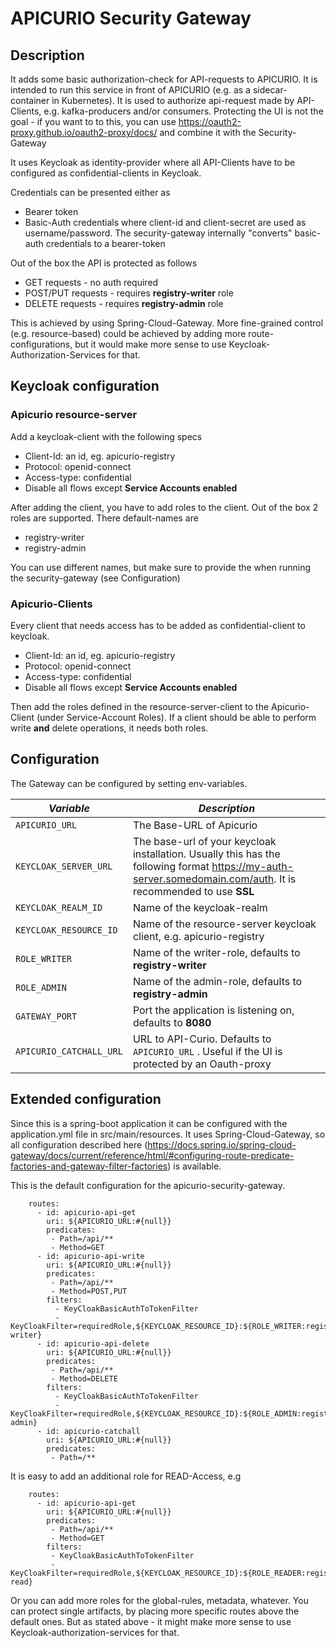 # APICURIO Security Gateway

## Description
It adds some basic authorization-check for API-requests to APICURIO. It is intended to run this service in front of APICURIO (e.g. as a sidecar-container in Kubernetes). It is used to authorize api-request made by API-Clients, e.g. kafka-producers and/or consumers. Protecting the UI is not the goal - if you want to to this, you can use https://oauth2-proxy.github.io/oauth2-proxy/docs/ and combine it with the Security-Gateway

It uses Keycloak as identity-provider where all API-Clients have to be configured as confidential-clients in Keycloak.

Credentials can be presented either as

* Bearer token
* Basic-Auth credentials where client-id and client-secret are used as username/password. The security-gateway internally "converts" basic-auth credentials to a bearer-token

Out of the box the API is protected as follows

* GET requests - no auth required
* POST/PUT requests - requires **registry-writer** role
* DELETE requests - requires **registry-admin** role

This is achieved by using Spring-Cloud-Gateway. More fine-grained control (e.g. resource-based) could be achieved by adding more route-configurations, but it would make more sense to use Keycloak-Authorization-Services for that.

## Keycloak configuration
### Apicurio resource-server
Add a keycloak-client with the following specs

* Client-Id: an id, eg. apicurio-registry
* Protocol: openid-connect
* Access-type: confidential
* Disable all flows except **Service Accounts enabled**

After adding the client, you have to add roles to the client. Out of the box 2 roles are supported. There default-names are

* registry-writer
* registry-admin

You can use different names, but make sure to provide the when running the security-gateway (see Configuration)  

### Apicurio-Clients
Every client that needs access has to be added as confidential-client to keycloak. 

* Client-Id: an id, eg. apicurio-registry
* Protocol: openid-connect
* Access-type: confidential
* Disable all flows except **Service Accounts enabled**

Then add the roles defined in the resource-server-client to the Apicurio-Client (under Service-Account Roles). If a client should be able to perform write **and** delete operations, it needs both roles.

## Configuration

The Gateway can be configured by setting env-variables.

| *Variable* | *Description* |
| --- | --- |
| `APICURIO_URL` | The Base-URL of Apicurio|
| `KEYCLOAK_SERVER_URL` | The base-url of your keycloak installation. Usually this has the following format https://my-auth-server.somedomain.com/auth. It is recommended to use **SSL** |
| `KEYCLOAK_REALM_ID` | Name of the keycloak-realm  |
| `KEYCLOAK_RESOURCE_ID` | Name of the resource-server keycloak client, e.g. apicurio-registry |
| `ROLE_WRITER` | Name of the writer-role, defaults to **registry-writer**  |
| `ROLE_ADMIN` | Name of the admin-role, defaults to **registry-admin**  |
| `GATEWAY_PORT` | Port the application is listening on, defaults to **8080**  |
| `APICURIO_CATCHALL_URL` | URL to API-Curio. Defaults to `APICURIO_URL` . Useful if the UI is protected by an Oauth-proxy |


## Extended configuration
Since this is a spring-boot application it can be configured with the application.yml file in src/main/resources. It uses Spring-Cloud-Gateway, so all configuration described here (https://docs.spring.io/spring-cloud-gateway/docs/current/reference/html/#configuring-route-predicate-factories-and-gateway-filter-factories) is available.

This is the default configuration for the apicurio-security-gateway.

```
    routes:
      - id: apicurio-api-get
        uri: ${APICURIO_URL:#{null}}
        predicates:
         - Path=/api/**
         - Method=GET
      - id: apicurio-api-write
        uri: ${APICURIO_URL:#{null}}
        predicates:
         - Path=/api/**
         - Method=POST,PUT
        filters:
          - KeyCloakBasicAuthToTokenFilter
          - KeyCloakFilter=requiredRole,${KEYCLOAK_RESOURCE_ID}:${ROLE_WRITER:registry-writer}
      - id: apicurio-api-delete
        uri: ${APICURIO_URL:#{null}}
        predicates:
         - Path=/api/**
         - Method=DELETE
        filters:
          - KeyCloakBasicAuthToTokenFilter
          - KeyCloakFilter=requiredRole,${KEYCLOAK_RESOURCE_ID}:${ROLE_ADMIN:registry-admin}
      - id: apicurio-catchall
        uri: ${APICURIO_URL:#{null}}
        predicates:
         - Path=/**
```

It is easy to add an additional role for READ-Access, e.g

```
    routes:
      - id: apicurio-api-get
        uri: ${APICURIO_URL:#{null}}
        predicates:
         - Path=/api/**
         - Method=GET
        filters:
         - KeyCloakBasicAuthToTokenFilter
         - KeyCloakFilter=requiredRole,${KEYCLOAK_RESOURCE_ID}:${ROLE_READER:registry-read}
```

Or you can add more roles for the global-rules, metadata, whatever. You can protect single artifacts, by placing more specific routes above the default ones.  But as stated above - it might make more sense to use Keycloak-authorization-services for that.


